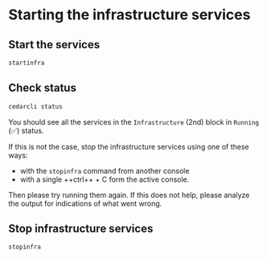 # Starting the infrastructure services

## Start the services

```sh
startinfra
```

## Check status

```sh
cedarcli status
```

You should see all the services in the `Infrastructure` (2nd) block in `Running` (✅) status.

If this is not the case, stop the infrastructure services using one of these ways:

* with the `stopinfra` command from another console
* with a single ++ctrl++ + C form the active console.

Then please try running them again. If this does not help, please analyze the output for indications of what went wrong.

## Stop infrastructure services

```sh
stopinfra
```
